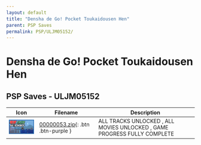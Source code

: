 ```yaml
---
layout: default
title: "Densha de Go! Pocket Toukaidousen Hen"
parent: PSP Saves
permalink: PSP/ULJM05152/
---
```

# Densha de Go! Pocket Toukaidousen Hen

## PSP Saves - ULJM05152

| Icon | Filename | Description |
|------|----------|-------------|
| ![Densha de Go! Pocket Toukaidousen Hen](ICON0.PNG) | [00000053.zip](00000053.zip){: .btn .btn-purple } | ALL TRACKS UNLOCKED , ALL MOVIES UNLOCKED , GAME PROGRESS FULLY COMPLETE |
